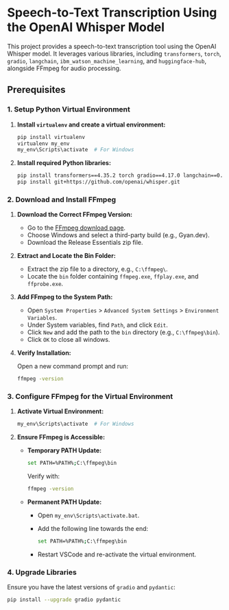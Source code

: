 # Speech-to-Text Transcription Using the OpenAI Whisper Model

This project provides a speech-to-text transcription tool using the OpenAI Whisper model. It leverages various libraries, including `transformers`, `torch`, `gradio`, `langchain`, `ibm_watson_machine_learning`, and `huggingface-hub`, alongside FFmpeg for audio processing.

## Prerequisites

### 1. Setup Python Virtual Environment

1. **Install `virtualenv` and create a virtual environment:**

    ```bash
    pip install virtualenv
    virtualenv my_env
    my_env\Scripts\activate  # For Windows
    ```

2. **Install required Python libraries:**

    ```bash
    pip install transformers==4.35.2 torch gradio==4.17.0 langchain==0.0.343 ibm_watson_machine_learning==1.0.335 huggingface-hub==0.19.4
    pip install git+https://github.com/openai/whisper.git
    ```

### 2. Download and Install FFmpeg

1. **Download the Correct FFmpeg Version:**

    - Go to the [FFmpeg download page](https://ffmpeg.org/download.html).
    - Choose Windows and select a third-party build (e.g., Gyan.dev).
    - Download the Release Essentials zip file.

2. **Extract and Locate the Bin Folder:**

    - Extract the zip file to a directory, e.g., `C:\ffmpeg\`.
    - Locate the `bin` folder containing `ffmpeg.exe`, `ffplay.exe`, and `ffprobe.exe`.

3. **Add FFmpeg to the System Path:**

    - Open `System Properties` > `Advanced System Settings` > `Environment Variables`.
    - Under System variables, find `Path`, and click `Edit`.
    - Click `New` and add the path to the `bin` directory (e.g., `C:\ffmpeg\bin`).
    - Click `OK` to close all windows.

4. **Verify Installation:**

    Open a new command prompt and run:

    ```bash
    ffmpeg -version
    ```

### 3. Configure FFmpeg for the Virtual Environment

1. **Activate Virtual Environment:**

    ```bash
    my_env\Scripts\activate  # For Windows
    ```

2. **Ensure FFmpeg is Accessible:**

    - **Temporary PATH Update:**

      ```bash
      set PATH=%PATH%;C:\ffmpeg\bin
      ```

      Verify with:

      ```bash
      ffmpeg -version
      ```

    - **Permanent PATH Update:**

      - Open `my_env\Scripts\activate.bat`.
      - Add the following line towards the end:

        ```bash
        set PATH=%PATH%;C:\ffmpeg\bin
        ```

      - Restart VSCode and re-activate the virtual environment.

### 4. Upgrade Libraries

Ensure you have the latest versions of `gradio` and `pydantic`:

```bash
pip install --upgrade gradio pydantic
